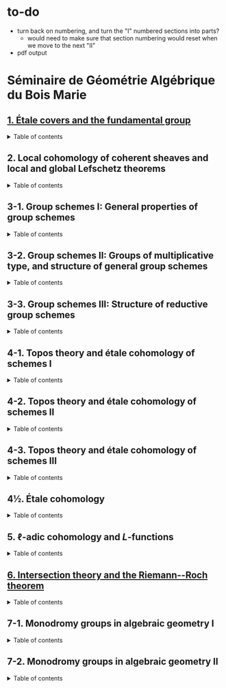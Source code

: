 # to-do

- turn back on numbering, and turn the "I" numbered sections into parts?
  + would need to make sure that section numbering would reset when we move to the next "II"
- pdf output


# Séminaire de Géométrie Algébrique du Bois Marie

## [1. Étale covers and the fundamental group](SGA-1/index.html)

<details>
  <summary markdown="span">Table of contents
  </summary>

  - [ ] Introduction _(@thosgood)_

  ### [I. Étale morphisms](SGA-1/I.html) _(@thosgood)_

  1. [x] [Basics of differential calculus](SGA-1/I.html#I.1)
  2. [x] [Quasi-finite morphisms](SGA-1/I.html#I.2)
  3. [x] [Unramified morphisms](SGA-1/I.html#I.3)
  4. [x] [Étale morphisms. Étale coverings](SGA-1/I.html#I.4)
  5. [x] [Fundamental property of étale morphisms](SGA-1/I.html#I.5)
  6. [x] [Application to étale extensions of complete local rings](SGA-1/I.html#I.6)
  7. [x] [Local construction of unramified and étale morphisms](SGA-1/I.html#I.7)
  8. [x] [Infinitesimal lifting of étale schemes. Applications to formal schemes](SGA-1/I.html#I.8)
  9. [x] [Invariance properties](SGA-1/I.html#I.9)
  10. [x] [Étale coverings of a normal scheme](SGA-1/I.html#I.10)
  11. [x] [Various addenda](SGA-1/I.html#I.11)

  ### [II. Smooth morphisms: generalities, differential properties](SGA-1/II.html) _(@thosgood)_

  1. [ ] [Generalities](SGA-1/II.html#II.1) _(2)_
  2. [ ] Some smoothness criteria for morphisms _(3)_
  3. [ ] Invariance properties _(1)_
  4. [ ] Differential properties of smooth morphisms _(17)_
  5. [ ] The case of a base field _(6)_

  ### III. Smooth morphisms: extension properties

  1. [ ] Formally smooth homomorphisms _(4)_
  2. [ ] Characteristic lifting property of formally smooth homomorphisms _(5)_
  3. [ ] Local infinitesimal extension of morphisms in a smooth $S$-scheme _(2)_
  4. [ ] Local infinitesimal extension of smooth $S$-schemes _(1)_
  5. [ ] Global infinitesimal extension of morphisms _(7)_
  6. [ ] Global infinitesimal extension of smooth $S$-schemes _(5)_
  7. [ ] Application to the construction of smooth formal schemes and of smooth ordinary schemes over a complete local ring $A$ _(5)_

  ### IV. Flat morphisms

  1. [ ] Syllogisms on flat modules _(3)_
  2. [ ] Faithfully flat modules _(3)_
  3. [ ] Relations to completion _(1)_
  4. [ ] Relations to free modules _(2)_
  5. [ ] Local flatness criteria _(5)_
  6. [ ] Flat morphisms and open sets _(5)_

  ### V. The fundamental group: generalities

  0. [ ] Introduction _(1)_
  1. [ ] Preschemes with finite operator groups. Quotient preschemes _(5)_
  2. [ ] Decomposition groups and inertia groups. Étale case _(6)_
  3. [ ] Automorphisms and morphisms of étale coverings _(2)_
  4. [ ] Axiomatic conditions for a Galois theory _(9)_
  5. [ ] Galois categories _(7)_
  6. [ ] Exact functors from one Galois category to another _(6)_
  7. [ ] Case of preschemes _(3)_
  8. [ ] Case of a normal base prescheme _(1)_
  9. [ ] Case of non-connected preschemes: multi-Galois categories _(1)_

  ### VI. Fibred categories and descent

  0. [ ] Introduction _(1)_
  1. [ ] Universes, categories, equivalence of categories _(2)_
  2. [ ] Categories over one another _(4)_
  3. [ ] Base change for categories over $\mathscr{E}$ _(6)_
  4. [ ] Fibred categories. Equivalence of $\mathscr{E}$-categories _(3)_
  5. [ ] Cartesian morphisms, inverse images, cartesian functors _(3)_
  6. [ ] Fibred categories and pre-fibred categories _(6)_
  7. [ ] Cloven categories over $\mathscr{E}$ _(5)_
  8. [ ] Cloven category defined by a pseudofunctor $\mathscr{E}^\circ\to\mathsf{Cat}$ _(4)_
  9. [ ] Example: cloven category defined by a functor $\mathscr{E}^\circ\to\mathsf{Cat}$. Categories split over $\mathscr{E}$ _(2)_
  10. [ ] Co-fibred categories, bi-fibred categories _(1)_
  11. [ ] Various examples _(7)_
  12. [ ] Functors on a cloven category _(5)_
  13. [ ] Bibliography _(1)_

  ### ~~VII. (Does not exist)~~

  ### VIII. Faithfully flat descent

  1. [ ] Descent for quasi-coherent modules _(7)_
  2. [ ] Descent for affine preschemes over one another _(1)_
  3. [ ] Descent of set-theoretic properties and finiteness properties of morphisms _(2)_
  4. [ ] Descent of topological properties _(5)_
  5. [ ] Descent of morphisms of preschemes _(6)_
  6. [ ] Applications to finite and quasi-finite morphisms _(3)_
  7. [ ] Effectiveness criteria for a descent data _(8)_
  8. [ ] Bibliography _(1)_

  ### IX. Descent of étale morphisms. Applications to the fundamental group

  1. [ ] Reminders on étale morphisms _(3)_
  2. [ ] Submersive and universally submersive morphisms _(2)_
  3. [ ] Descent of étale morphisms of preschemes _(2)_
  4. [ ] Descent of étale preschemes: effectiveness criteria _(7)_
  5. [ ] Translation in terms of the fundamental group _(11)_
  6. [ ] A fundamental exact sequence. Descent by morphisms with relatively connected fibres _(7)_
  7. [ ] Bibliography _(1)_

  ### X. Specialisation theory of the fundamental group

  1. [ ] Exact sequence of homotopy for a proper and separable morphism _(7)_
  2. [ ] Application to the existence theorem of sheaves: semi-continuity theorem for fundamental groups of fibres of a proper and separable morphism _(7)_
  3. [ ] Application to the purity theorem: continuity theorem for fundamental groups of fibres of a proper and simple morphism _(9)_
  4. [ ] Bibliography _(1)_

  ### XI. Examples and addenda

  1. [ ] Projective spaces, unirational varieties _(1)_
  2. [ ] Abelian varieties _(4)_
  3. [ ] Projecting cones. Zariski's example _(2)_
  4. [ ] Exact sequence of cohomology _(7)_
  5. [ ] Particular cases of principal bundles _(3)_
  6. [ ] Applications to principal coverings: Kummer and Artinschreier theories _(8)_
  7. [ ] Bibliography _(1)_

  ### XII. Algebraic geometry and analytic geometry

  1. [ ] Analytic space associated to a scheme _(4)_
  2. [ ] Comparison of properties of a scheme and the associated analytic space _(4)_
  3. [ ] Comparison of properties of morphisms _(6)_
  4. [ ] Cohomological comparison theorems and existence theorems _(6)_
  5. [ ] Comparison theorems for étale coverings _(11)_
  6. [ ] Bibliography _(1)_

  ### XIII. Cohomological properties of sheaves of sets and of sheaves of non-commutative groups

  0. [ ] Reminders on the theory of stacks _(1)_
  1. [ ] Cohomological properness _(3)_
  2. [ ] Particular case of cohomological properness: relative normal crossing divisors _(26)_
  3. [ ] Cohomological properness and generic local acyclicity _(19)_
  4. [ ] Exact sequences of homotopy _(15)_
  5. [ ] Appendix I: Variations on Abhyankar's lemma _(8)_
  6. [ ] Appendix II: Finiteness theorem for direct images of stacks _(4)_
  7. [ ] Bibliography _(1)_

</details>


## 2. Local cohomology of coherent sheaves and local and global Lefschetz theorems

<details>
  <summary markdown="span">Table of contents
  </summary>

  ### Introduction

  - [ ] Introduction _(5)_

  ### I. Global and local cohomological invariants with respect to a closed subspace

  1. [ ] The functors $\Gamma_Z$ and $\underline{\Gamma}_Z$ _(7)_
  2. [ ] The functors $H_Z^\bullet(X,F)$ and $\underline{H}_Z^\bullet(X,F)$ _(6)_

  ### II. Applications to quasi-coherent sheaves on preschemes

  - [ ] Applications to quasi-coherent sheaves on preschemes _(8)_

  ### III. Cohomological invariants and depth

  1. [ ] Reminders _(1)_
  2. [ ] Depth _(6)_
  3. [ ] Depth and topological properties _(9)_

  ### IV. Dualising modules and dualising functors

  1. [ ] Generalities on functors of modules _(4)_
  2. [ ] Characterisation of exact functors _(1)_
  3. [ ] Study of the case where $T$ is left exact and $T(M)$ is of finite type for all $M$ _(3)_
  4. [ ] Dualising module. Dualising functor _(5)_
  5. [ ] Consequences of the theory of dualising modules _(5)_

  ### V. Local duality and structure of the $H^i(M)$

  1. [ ] Complexes of homomorphisms _(3)_
  2. [ ] The local duality theorem for a local regular ring _(1)_
  3. [ ] Application to the structure of the $H^i(M)$ _(7)_

  ### VI. The functors $\operatorname{Ext}(X;F,G)$ and $\underline{\operatorname{Ext}}(F,G)$

  1. [ ] Generalities _(3)_
  2. [ ] Application to quasi-coherent sheaves on preschemes _(2)_

  ### VII. Nullity criteria. Coherence conditions for the sheaves $\underline{\operatorname{Ext}}(F,G)$

  1. [ ] Study of $i<n$ _(5)_
  2. [ ] Study of $i>n$ _(2)_

  ### VIII. Finiteness theorem

  1. [ ] Bi-duality spectral sequence _(5)_
  2. [ ] Finiteness theorem _(7)_
  3. [ ] Applications _(3)_

  ### IX. Algebraic geometry and formal geometry

  1. [ ] Comparison theorem _(8)_
  2. [ ] Existence theorem _(4)_

  ### X. Applications to the fundamental group

  1. [ ] Comparison of $\mathsf{Et}(\widehat{X})$ with $\mathsf{Et}(Y)$ _(1)_
  2. [ ] Comparison of $\mathsf{Et}(Y)$ with $\mathsf{Et}(U)$, for varying $U$ _(5)_
  3. [ ] Comparison of $\pi_1(X)$ with $\pi_1(U)$ _(7)_

  ### XI. Applications to the Picard group

  1. [ ] Comparison of $\operatorname{Pic}(\widehat{X})$ with $\operatorname{Pic}(Y)$ _(1)_
  2. [ ] Comparison of $\operatorname{Pic}(Y)$ with $\operatorname{Pic}(U)$, for varying $U$ _(5)_
  3. [ ] Comparison of $\mathsf{P}(X)$ with $\mathsf{P}(U)$ _(7)_

  ### XII. Applications to projective algebraic schemes

  1. [ ] Projective duality theorem and finiteness theorem _(7)_
  2. [ ] Lefschetz theory for a projective morphism: Grauert's comparison theorem _(4)_
  3. [ ] Lefschetz theory for a projective morphism: existence theorem _(7)_
  4. [ ] Formal completion and normal flatness _(10)_
  5. [ ] Universal finiteness conditions for a non-proper morphism _(8)_

  ### XIII. Problems and conjectures

  1. [ ] Links between local and global results. Affine problems relating to duality _(4)_
  2. [ ] Problems relating to $\pi_0$: local Bertini theorems _(5)_
  3. [ ] Problems relating to $\pi_1$ _(2)_
  4. [ ] Problems relating to higher $\pi_i$: local and global Lefschetz theorems for complex analytic spaces _(6)_
  5. [ ] Problems relating to local Picard groups _(5)_
  6. [ ] Comments _(7)_

  ### XIV. Depth and Lefschetz theorems in étale cohomology

  1. [ ] Cohomological and homotopic depth _(30)_
  2. [ ] Technical lemmas _(7)_
  3. [ ] Converse of the affine Lefschetz theorem _(12)_
  4. [ ] Main theorem and variations _(21)_
  5. [ ] Geometric depth _(6)_
  6. [ ] Open questions _(5)_

</details>


## 3-1. Group schemes I: General properties of group schemes

<details>
  <summary markdown="span">Table of contents
  </summary>

  ### I. Algebraic structures. Group cohomology

  1. [ ] Generalities _(12)_
  2. [ ] Algebraic structures _(7)_
  3. [ ] Category of $\mathcal{O}$-modules, category of $G$-$\mathcal{O}$-modules _(2)_
  4. [ ] Algebraic structures in the category of preschemes _(15)_
  5. [ ] Group cohomology _(6)_

  ### II. Tangent bundles. Lie algebras

  1. [ ] $\underline{\operatorname{Hom}}_{Z/S}(X,Y)$ functors _(2)_
  2. [ ] The preschemes $I_S(M)$ _(3)_
  3. [ ] The tangent bundle, the (E) condition _(11)_
  4. [ ] Tangent space of a group. Lie algebras _(15)_
  5. [ ] Calculation of some Lie algebras _(6)_
  6. [ ] Various remarks _(3)_

  ### III. Infinitesimal extensions

  0. [ ] Reminders from SGA 1 III. Various remarks _(15)_
  1. [ ] Extensions and cohomology _(12)_
  2. [ ] Infinitesimal extensions of a morphism of group preschemes _(9)_
  3. [ ] Infinitesimal extensions of a group prescheme _(6)_
  4. [ ] Infinitesimal extensions of closed subgroups _(32)_

  ### IV. Topologies and sheaves

  1. [ ] Universal effective epimorphisms  _(6)_
  2. [ ] Descent morphisms _(5)_
  3. [ ] Universal effective equivalence relations _(14)_
  4. [ ] Topologies and sheaves _(43)_
  5. [ ] Passage to the quotient and algebraic structures _(10)_
  6. [ ] Topologies in the category of schemes _(12)_

  ### V. Construction of quotient preschemes

  1. [ ] $\mathcal{C}$-groupoids _(4)_
  2. [ ] Examples of $\mathcal{C}$-groupoids _(2)_
  3. [ ] Some syllogisms for $\mathcal{C}$-groupoids _(5)_
  4. [ ] Passage to the quotient by a finite and flat equivalence prerelation _(5)_
  5. [ ] Passage to the quotient by a finite and flat equivalence relation _(4)_
  6. [ ] Passage to the quotient when there exists a quasi-section _(5)_
  7. [ ] Passage to the quotient by a proper and flat equivalence prerelation _(5)_
  8. [ ] Passage to the quotient by a flat and non-necessarily proper equivalence prerelation _(3)_
  9. [ ] Elimination of Noetherian hypotheses _(3)_

  ### VIa. Generalities on algebraic groups

  0. [ ] Preliminary remarks _(4)_
  1. [ ] Local properties of an $A$-group of locally finite type _(4)_
  2. [ ] Connected components of an $A$-group of locally finite type _(5)_
  3. [ ] Construction of quotient groups: case of groups of finite type _(6)_
  4. [ ] Construction of quotient groups: general case _(6)_
  5. [ ] Addenda _(5)_

  ### VIb. Generalities on group preschemes

  1. [ ] Morphisms of groups of locally finite type over a field _(9)_
  2. [ ] "Open properties" of groups and morphisms of groups of locally finite presentation _(12)_
  3. [ ] Identity component of a group of locally finite presentation _(7)_
  4. [ ] Dimension of fibres of groups of locally finite presentation _(4)_
  5. [ ] Separation of groups and homogeneous spaces _(6)_
  6. [ ] Sub-functors and group sub-preschemes _(5)_
  7. [ ] Generated subgroups; commutator group _(12)_
  8. [ ] Solvable and nilpotent group preschemes _(5)_
  9. [ ] Quotient sheaves _(6)_
  10. [ ] Passage to the projective limit for group preschemes and operator group preschemes _(11)_
  11. [ ] Affine group preschemes _(16)_

  ### VIIa. Infinitesimal study of group schemes: differential operators and Lie $p$-algebras

  1. [ ] Differential operators _(5)_
  2. [ ] Invariant differential operators on group preschemes _(7)_
  3. [ ] Coalgebras and Cartier duality _(10)_
  4. [ ] "Frobeniuseries" _(11)_
  5. [ ] Lie $p$-algebras _(9)_
  6. [ ] Lie $p$-algebras of a group $S$-prescheme _(7)_
  7. [ ] Radicial groups of height $1$ _(8)_
  8. [ ] Case of a base field _(6)_

  ### VIIb. Infinitesimal study of group schemes: formal groups

  0. [ ] Reminders on pseudocompact rings and modules _(15)_
  1. [ ] Formal varieties over a pseudocompact ring _(20)_
  2. [ ] Generalities on formal groups _(19)_
  3. [ ] Phenomena particular to characteristic $0$ _(10)_
  4. [ ] Phenomena particular to characteristic $p>0$ _(10)_
  5. [ ] Homogeneous spaces of infinitesimal formal groups over a field _(13)_

</details>


## 3-2. Group schemes II: Groups of multiplicative type, and structure of general group schemes

<details>
  <summary markdown="span">Table of contents
  </summary>

  ### VIII. Diagonalisable groups

  1. [ ] Biduality _(5)_
  2. [ ] Scheme-theoretic properties of diagonalisable groups _(1)_
  3. [ ] Exactness properties of the functor $D_S$ _(4)_
  4. [ ] Torsors under a diagonalisable group _(4)_
  5. [ ] Quotient of an affine scheme by a diagonalisable group acting freely _(5)_
  6. [ ] Essentially free morphisms, and representability of certain functors of the form $\prod_{Y/S}Z/Y$ _(5)_
  7. [ ] Appendix: Monomorphisms of group preschemes _(25)_

  ### IX. Groups of multiplicative type: homomorphisms to a group scheme

  1. [ ] Definitions _(3)_
  2. [ ] Extension of certain properties of diagonalisable groups to groups of multiplicative type _(6)_
  3. [ ] Infinitesimal properties: lifting and conjugation theorem _(4)_
  4. [ ] Density theorem _(8)_
  5. [ ] Central homomorphisms of groups of multiplicative type _(5)_
  6. [ ] Monomorphisms of groups of multiplicative type and canonical factorisation of a homomorphism of such a group _(5)_
  7. [ ] Algebraicity of formal homomorphisms to an affine group _(6)_
  8. [ ] Subgroups, quotient groups, and extensions of groups of multiplicative type over a field _(3)_

  ### X. Characterisation and classification of group of multiplicative types

  1. [ ] Classification of isotrivial groups: case of a base field _(4)_
  2. [ ] Infinitesimal variations of structure _(5)_
  3. [ ] Infinitesimal finite variations of structure: case of a complete base ring _(6)_
  4. [ ] Case of an arbitrary base. Quasi-isotriviality theorem _(6)_
  5. [ ] Scheme of homomorphisms from one multiplicative type group to another. Twisted constant groups and groups of multiplicative type _(8)_
  6. [ ] Infinite principal Galois coverings and the enlarged fundamental group _(6)_
  7. [ ] Classification of twisted constant preschemes and finite groups of multiplicative type in terms of the enlarged fundamental group _(4)_
  8. [ ] Appendix: Elimination of certain affine hypotheses _(11)_

  ### XI. Representability criteria. Applications to multiplicative subgroups of affine group schemes

  0. [ ] Introduction _(1)_
  1. [ ] Reminders on smooth, étale, and unramified morphisms _(9)_
  2. [ ] Examples of formally smooth functors extracted from the theory of groups of multiplicative type _(4)_
  3. [ ] Auxiliary results on representability _(16)_
  4. [ ] Scheme of subgroups of multiplicative type of an affine smooth group _(7)_
  5. [ ] First corollaries of the representability theorem _(7)_
  6. [ ] On a rigidity property for homomorphisms of certain group schemes, and the representability of certain transporters _(9)_

  ### XII. Maximal toruses, Weyl group, Cartan subgroup, reductive centre of smooth and affine group schemes

  1. [ ] Maximal toruses _(1)_
  2. [ ] The Weyl group _(10)_
  3. [ ] Cartan subgroups _(5)_
  4. [ ] The reductive centre _(2)_
  5. [ ] Application to the scheme of subgroups of multiplicative type _(12)_
  6. [ ] Maximal toruses and Cartan subgroups of not-necessarily affine algebraic groups (over an algebraically closed base field) _(6)_
  7. [ ] Application to non-necessarily affine smooth group preschemes _(23)_
  8. [ ] Semi-simple elements, union and intersection of maximal toruses in non-necessarily affine group schemes _(2)_

  ### XIII. Regular elements of algebraic groups and of Lie algebras

  1. [ ] An auxiliary lemma on varieties with operators _(4)_
  2. [ ] Density theorem and the theory of regular points of $G$ _(16)_
  3. [ ] Case of a prescheme over an arbitrary base _(7)_
  4. [ ] Lie algebras over a field: rank, regular elements, Cartan sub-algebras _(7)_
  5. [ ] Case of the Lie algebra of a smooth algebraic group: density theorem _(8)_
  6. [ ] Cartan sub-algebras and subgroups of type (C), with respect to a smooth algebraic group _(5)_

  ### XIV. Regular elements (continued). Applications to algebraic groups

  1. [ ] Construction of Cartan subgroups and maximal toruses for a smooth algebraic group _(3)_
  2. [ ] Lie algebras on an arbitrary prescheme: regular sections and Cartan sub-algebras _(13)_
  3. [ ] Subgroups of type (C) of group preschemes over an arbitrary prescheme _(11)_
  4. [ ] Digression on Borel subgroups _(7)_
  5. [ ] Relations between Cartan subgroups and Cartan sub-algebras _(4)_
  6. [ ] Applications to the structure of algebraic groups _(8)_
  7. [ ] Appendix: Existence of regular elements over finite fields _(7)_

  ### XV. Addenda on sub-toruses of group preschemes. Application to smooth groups

  0. [ ] Introduction _(1)_
  1. [ ] Lifting finite subgroups _(7)_
  2. [ ] Infinitesimal lifting of sub-toruses _(17)_
  3. [ ] Characterisation of a sub-torus by its underlying set _(24)_
  4. [ ] Characterisation of a sub-torus $T$ by the subgroups $_{n}T$ _(11)_
  5. [ ] Representability of the functor: smooth subgroups identical to their connected normaliser _(13)_
  6. [ ] Functor of Cartan subgroups and functor of parabolic subgroups _(13)_
  7. [ ] Cartan subgroups of a smooth group _(14)_
  8. [ ] Representability criteria of the functor of sub-toruses of a smooth group _(25)_

  ### XVI. Groups of unipotent rank zero

  1. [ ] An immersion criterion _(19)_
  2. [ ] Representability theorem for quotients _(7)_
  3. [ ] Groups with flat centre _(10)_
  4. [ ] Groups with affine fibres, of unitpotent rank zero _(4)_
  5. [ ] Application to reductive and semi-simple groups _(3)_
  6. [ ] Applications: extension of certain rigidity properties of toruses of groups of unipotent rank zero _(5)_

  ### XVII. Unipotent algebraic groups. Extensions between unipotent groups and group of multiplicative types

  0. [ ] Some notation _(2)_
  1. [ ] Definition of unipotent algebraic groups _(4)_
  2. [ ] First properties of unipotent groups _(9)_
  3. [ ] Unipotent groups acting on a vector space _(10)_
  4. [ ] Characterisation of unipotent groups _(16)_
  5. [ ] Extension of a group of multiplicative type by a unipotent group _(29)_
  6. [ ] Extension of a unipotent group by a group of multiplicative type _(9)_
  7. [ ] Nilpotent affine algebraic groups _(7)_
  8. [ ] Appendix I: Hochschild cohomology and extensions of algebraic groups _(5)_
  9. [ ] Appendix II: Reminders and addenda on radicial groups _(4)_
  10. [ ] Appendix III: Remarks and addenda for chapters XV, XVI, and XVII _(5)_

  ### XVIII. Weil's theorem on the construction of a group from a rational law

  0. [ ] Introduction _(1)_
  1. [ ] "Reminders" on rational maps _(2)_
  2. [ ] Local determination of a morphism of groups _(4)_
  3. [ ] Construction of a group from a rational law _(15)_

</details>


## 3-3. Group schemes III: Structure of reductive group schemes

<details>
  <summary markdown="span">Table of contents
  </summary>

  ### XIX. Reductive groups: generalities

  1. [ ] Reminders on groups over an algebraically closed field _(9)_
  2. [ ] Reductive group schemes: definitions and first properties _(5)_
  3. [ ] Roots and root systems of reductive group schemes _(4)_
  4. [ ] Roots and vector group schemes _(6)_
  5. [ ] An instructive example
  6. [ ] Local existence of maximal toruses. The Weyl group _(4)_

  ### XX. Reductive groups of semi-simple rank 1

  1. [ ] Elementary systems. The groups $P_r$ and $P_{-r}$ _(12)_
  2. [ ] Structure of elementary systems _(13)_
  3. [ ] The Weyl group _(11)_
  4. [ ] The isomorphism theorem _(2)_
  5. [ ] Examples of elementary systems, applications _(7)_
  6. [ ] Generators and relations for an elementary system _(5)_

  ### XXI. Radicial data

  1. [ ] Generalities _(7)_
  2. [ ] Relations between two roots _(5)_
  3. [ ] Simple roots, positive roots _(20)_
  4. [ ] Reduced raditical data of semi-simple rank $2$ _(4)_
  5. [ ] The Weyl group: generators and relations _(6)_
  6. [ ] Morphisms of radicial data _(17)_
  7. [ ] Structure _(12)_

  ### XXII. Reductive groups: split groups, subgroups, quotient groups

  1. [ ] Roots and coroots. Split groups and radicial data _(9)_
  2. [ ] Existence of split groups. Type of a reductive group _(3)_
  3. [ ] The Weyl group _(3)_
  4. [ ] Homomorphisms of split groups _(16)_
  5. [ ] Subgroups of type (R) _(64)_
  6. [ ] The derived group _(12)_

  ### XXIII. Reductive groups: uniticity of pinned groups

  1. [ ] Pinnings _(8)_
  2. [ ] Generators and relations for a pinned group _(14)_
  3. [ ] Groups of semi-simple rank $2$ _(20)_
  4. [ ] Uniqueness of pinned groups: fundamental theorem _(8)_
  5. [ ] Corollaries of the fundamental theorem _(5)_
  6. [ ] Chevalley systems _(5)_

  ### XXIV. Automorphisms of reductive groups

  ### XXV. Existence theorem

  ### XXVI Parabolic subgroups of reductive groups

</details>


## 4-1. Topos theory and étale cohomology of schemes I

<details>
  <summary markdown="span">Table of contents
  </summary>

  ### I. Presheaves

  ### II. Topologies and sheaves

  ### III. Functoriality of categories of sheaves

  ### IV. Toposes

</details>


## 4-2. Topos theory and étale cohomology of schemes II

<details>
  <summary markdown="span">Table of contents
  </summary>

  ### V. Cohomology in toposes

  ### Vb. Techniques for cohomological descent

  ### VI. Finiteness conditions. Fibred toposes and sites. Applications to questions of passing to the limit

  ### VII. Étale site and topos of a scheme

  ### VIII. Fibred functors, supports, cohomological study of finite morphisms

</details>


## 4-3. Topos theory and étale cohomology of schemes III

<details>
  <summary markdown="span">Table of contents
  </summary>

  ### IX. Constructible sheaves. Cohomology of an algebraic curve

  ### X. Cohomological dimension: first results

  ### XI. Comparison with classical cohomology: the case of a smooth prescheme

  ### XII. Base change theorem for a proper morphism

  ### XIII. Base change theorem for a proper morphism: end of proof

  ### XIV. Finiteness theorem for a proper morphism; cohomological dimension of affine algebraic schemes

  ### XV. Acyclic morphisms

  ### XVI. Base change theorem for a smooth morphism, and applications

  ### XVII. Cohomology with proper support

  ### XVIII. The global duality formula

  ### XIX. Cohomology of excellent preschemes of equal characteristic

</details>


## 4½. Étale cohomology

<details>
  <summary markdown="span">Table of contents
  </summary>

  ### 0. An Ariadne's thread for SGA 4, SGA 4½, and SGA 5

  ### 1. Étale cohomology: starting points

  ### 2. Relation to the trace formula

  ### 3. $L$-functions modulo $\ell^n$ and modulo $p$

  ### 4. Cohomology class associated to a cycle

  ### 5. Duality

  ### 6. Applications of the trace formula to trigonometric sums

  ### 7. Finiteness theorems in $\ell$-adic cohomology

  ### 8. Derived categories

</details>


## 5. $\ell$-adic cohomology and $L$-functions

<details>
  <summary markdown="span">Table of contents
  </summary>

  ### I. Dualising complexes

  ### ~~II. (Does not exist)~~

  ### III. The Lefschetz formula

  ### IIIb. Calculations of local terms

  ### ~~IV. (Does not exist)~~

  ### V. $J$-adic projective systems

  ### VI. $\ell$-adic cohomology

  ### VII. Cohomology of some classical schemes; cohomological theory of Chern classes

  ### VIII. Groups of classes of abelian and triangulated categories, perfect complexes

  ### ~~IX. (Does not exist)~~

  ### X. The Euler--Poincaré formula in étale cohomology

  ### ~~XI. (Does not exist)~~

  ### XII. The Nielsen--Wecken and Lefschetz formulas in algebraic geometry

  ### ~~XIII. (Does not exist)~~

  ### XIV. The Frobenius morphism, and rationality of $L$-functions

</details>


## [6. Intersection theory and the Riemann--Roch theorem](SGA-6/index.html)

<details>
  <summary markdown="span">Table of contents
  </summary>

  ### 0. Outline of a programme for an intersection theory / Classes of sheaves and the Riemann--Roch theorem

  ### [I. Generalities on finiteness conditions in derived categories](SGA-6/I.html)

  0. [x] [Introduction](SGA-6/I.html#I.0)
  1. [ ] [Preliminary definitions](SGA-6/I.html#I.1)

  ### II. Existence of global resolutions

  ### III. Relative finiteness conditions

  ### IV. Grothendieck groups of ringed toposes

  ### V. Generalities on $\lambda$-rings

  ### VI. $K^\bullet$ of a projective bundle: calculations and consequences

  ### VII. Regular immersions and calculation of $K^\bullet$ of a blown-up scheme

  ### VIII. The Riemann--Roch theorem

  ### IX. Some calculations of $K$ groups

  ### X. Formalism of intersections on proper algebraic schemes

  ### ~~XI. (Does not exist)~~

  ### XII. Relative representability theorem for the Picard functor

  ### XIII. Finiteness theorems for the Picard functor

  ### XIV. Open problems in intersection theory

</details>


## 7-1. Monodromy groups in algebraic geometry I

<details>
  <summary markdown="span">Table of contents
  </summary>

  ### I. Summary of the first talks by A. Grothendieck

  ### II. Finiteness properties of the fundamental group

  ### ~~III. (Does not exist)~~

  ### ~~IV. (Does not exist)~~

  ### ~~V. (Does not exist)~~

  ### VI. Formal deformation theory

  ### VII. Bi-extension of sheaves of groups

  ### VIII. Addenda on bi-extensions. General properties of bi-extensions of group schemes

  ### IX. Néron models and monodromy

</details>


## 7-2. Monodromy groups in algebraic geometry II

<details>
  <summary markdown="span">Table of contents
  </summary>

  ### X. Intersections on regular surfaces

  ### XI. Cohomology of complete intersections

  ### XII. Quadrics

  ### XIII. Formalism of vanishing cycles

  ### XIV. Comparison with transcendental theory

  ### XV. The Picard--Lefschetz formula

  ### XVI. The Milnor formula

  ### XVII. Lefschetz pencils: existence theorem

  ### XVIII. Cohomological study of Lefschetz pencils

  ### XIX. Noether's theorem

  ### XX Griffiths's theorem

  ### XXI. Level of cohomology of complete intersections

  ### XXII. Congruence formula for the 𝜻-function

</details>

